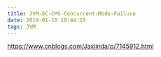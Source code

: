 ```yaml
---
title: JVM-GC-CMS-Concurrent-Mode-Failure
date: 2019-01-10 10:44:19
tags: JVM
---
```


https://www.cnblogs.com/Jaxlinda/p/7145912.html